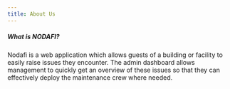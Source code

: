 ```yaml
---
title: About Us
---
```


##### What is NODAFI?

Nodafi is a web application which allows guests of a building or facility to
easily raise issues they encounter. The admin dashboard allows management to
quickly get an overview of these issues so that they can effectively deploy
the maintenance crew where needed.
